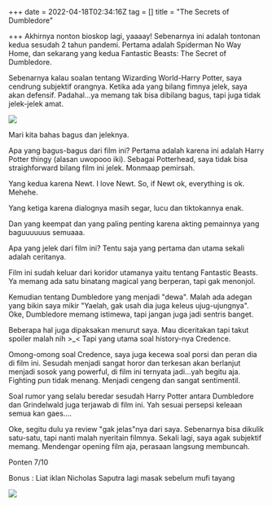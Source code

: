 +++
date = 2022-04-18T02:34:16Z
tag = []
title = "The Secrets of Dumbledore"

+++
Akhirnya nonton bioskop lagi, yaaaay! Sebenarnya ini adalah tontonan kedua sesudah 2 tahun pandemi. Pertama adalah Spiderman No Way Home, dan sekarang yang kedua Fantastic Beasts: The Secret of Dumbledore.

Sebenarnya kalau soalan tentang Wizarding World-Harry Potter, saya cendrung subjektif orangnya. Ketika ada yang bilang fimnya jelek, saya akan defensif. Padahal...ya memang tak bisa dibilang bagus, tapi juga tidak jelek-jelek amat.

![](/img/uploads/photo_2022-04-18_09-58-12.jpg)

Mari kita bahas bagus dan jeleknya. 

Apa yang bagus-bagus dari film ini? Pertama adalah karena ini adalah Harry Potter thingy (alasan uwopooo iki). Sebagai Potterhead, saya tidak bisa straighforward bilang film ini jelek.  Monmaap pemirsah.

Yang kedua karena Newt. I love Newt. So, if Newt ok, everything is ok. Mehehe.

Yang ketiga karena dialognya masih segar, lucu dan tiktokannya enak.

Dan yang keempat dan yang paling penting karena akting pemainnya yang baguuuuuus semuaaa.

Apa yang jelek dari film ini? Tentu saja yang pertama dan utama sekali adalah ceritanya.

Film ini sudah keluar dari koridor utamanya yaitu tentang Fantastic Beasts. Ya memang ada satu binatang magical yang berperan, tapi gak menonjol.

Kemudian tentang Dumbledore yang menjadi "dewa". Malah ada adegan yang bikin saya mikir "Yaelah, gak usah dia juga keleus ujug-ujungnya". Oke, Dumbledore memang istimewa, tapi jangan juga jadi sentris banget.

Beberapa hal juga dipaksakan menurut saya. Mau diceritakan tapi takut spoiler malah nih >_< Tapi yang utama soal history-nya Credence.

Omong-omong soal Credence, saya juga kecewa soal porsi dan peran dia di film ini. Sesudah menjadi sangat horor dan terkesan akan berlanjut menjadi sosok yang powerful, di film ini ternyata jadi...yah begitu aja. Fighting pun tidak menang. Menjadi cengeng dan sangat sentimentil.

Soal rumor yang selalu beredar sesudah Harry Potter antara Dumbledore dan Grindelwald juga terjawab di film ini. Yah sesuai persepsi keleaan semua kan gaes....

Oke, segitu dulu ya review "gak jelas"nya dari saya. Sebenarnya bisa dikulik satu-satu, tapi nanti malah nyeritain filmnya. Sekali lagi, saya agak subjektif memang. Mendengar opening film aja, perasaan langsung membuncah.

Ponten 7/10

Bonus : Liat iklan Nicholas Saputra lagi masak sebelum mufi tayang

![](/img/uploads/photo_2022-04-18_11-09-54.jpg)